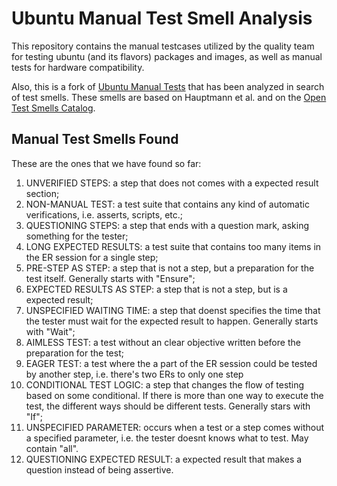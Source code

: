 # Ubuntu Manual Test Smell Analysis
This repository contains the manual testcases utilized by the quality team for testing ubuntu (and its flavors) packages and images, as well as manual tests for hardware compatibility. 

Also, this is a fork of [Ubuntu Manual Tests](https://launchpad.net/ubuntu-manual-tests) that has been analyzed in search of test smells. These smells are based on Hauptmann et al. and on the [Open Test Smells Catalog](https://eas5.github.io/index.html).

## Manual Test Smells Found
These are the ones that we have found so far:
1. UNVERIFIED STEPS: a step that does not comes with a expected result section;
2. NON-MANUAL TEST: a test suite that contains any kind of automatic verifications, i.e. asserts, scripts, etc.;
3. QUESTIONING STEPS: a step that ends with a question mark, asking something for the tester;
4. LONG EXPECTED RESULTS: a test suite that contains too many items in the ER session for a single step;
5. PRE-STEP AS STEP: a step that is not a step, but a preparation for the test itself. Generally starts with "Ensure";
6. EXPECTED RESULTS AS STEP: a step that is not a step, but is a expected result;
7. UNSPECIFIED WAITING TIME: a step that doenst specifies the time that the tester must wait for the expected result to happen. Generally starts with "Wait";
8. AIMLESS TEST: a test without an clear objective written before the preparation for the test;
9. EAGER TEST: a test where the a part of the ER session could be tested by another step, i.e. there's two ERs to only one step
10. CONDITIONAL TEST LOGIC: a step that changes the flow of testing based on some conditional. If there is more than one way to execute the test, the different ways should be different tests. Generally stars with "If";
11. UNSPECIFIED PARAMETER: occurs when a test or a step comes without a specified parameter, i.e. the tester doesnt knows what to test. May contain "all".
12. QUESTIONING EXPECTED RESULT: a expected result that makes a question instead of being assertive. 



